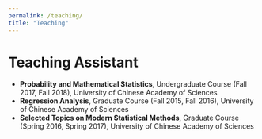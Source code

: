```yaml
---
permalink: /teaching/
title: "Teaching"
---
```


Teaching Assistant
======
* **Probability and Mathematical Statistics**, Undergraduate Course (Fall 2017, Fall 2018), University of Chinese Academy of Sciences
* **Regression Analysis**, Graduate Course (Fall 2015, Fall 2016), University of Chinese Academy of Sciences
* **Selected Topics on Modern Statistical Methods**, Graduate Course (Spring 2016, Spring 2017), University of Chinese Academy of Sciences
